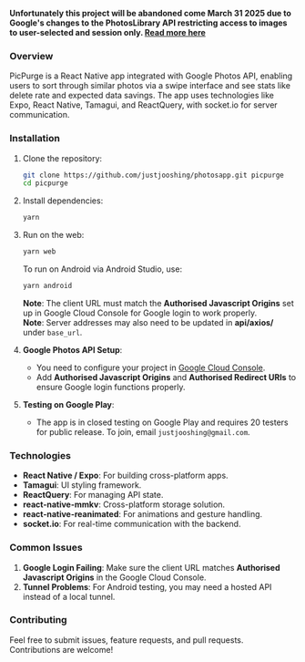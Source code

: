 **Unfortunately this project will be abandoned come March 31 2025 due to Google's changes to the PhotosLibrary API restricting access to images to user-selected and session only. [Read more here](https://developers.google.com/photos/support/updates)**

### Overview

PicPurge is a React Native app integrated with Google Photos API, enabling users to sort through similar photos via a swipe interface and see stats like delete rate and expected data savings. The app uses technologies like Expo, React Native, Tamagui, and ReactQuery, with socket.io for server communication.

### Installation

1. Clone the repository:
   ```bash
   git clone https://github.com/justjooshing/photosapp.git picpurge
   cd picpurge
   ```
2. Install dependencies:
   ```bash
   yarn
   ```
3. Run on the web:

   ```bash
   yarn web
   ```

   To run on Android via Android Studio, use:

   ```bash
   yarn android
   ```

   **Note**: The client URL must match the **Authorised Javascript Origins** set up in Google Cloud Console for Google login to work properly. \
   **Note**: Server addresses may also need to be updated in **api/axios/** under `base_url`.

4. **Google Photos API Setup**:

   - You need to configure your project in [Google Cloud Console](https://console.cloud.google.com/).
   - Add **Authorised Javascript Origins** and **Authorised Redirect URIs** to ensure Google login functions properly.

5. **Testing on Google Play**:
   - The app is in closed testing on Google Play and requires 20 testers for public release. To join, email `justjooshing@gmail.com`.

### Technologies

- **React Native / Expo**: For building cross-platform apps.
- **Tamagui**: UI styling framework.
- **ReactQuery**: For managing API state.
- **react-native-mmkv**: Cross-platform storage solution.
- **react-native-reanimated**: For animations and gesture handling.
- **socket.io**: For real-time communication with the backend.

### Common Issues

1. **Google Login Failing**: Make sure the client URL matches **Authorised Javascript Origins** in the Google Cloud Console.
2. **Tunnel Problems**: For Android testing, you may need a hosted API instead of a local tunnel.

### Contributing

Feel free to submit issues, feature requests, and pull requests. Contributions are welcome!
